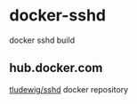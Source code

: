 # docker-sshd
docker sshd build

## hub.docker.com

[tludewig/sshd](https://hub.docker.com/repository/docker/tludewig/sshd) docker repository
